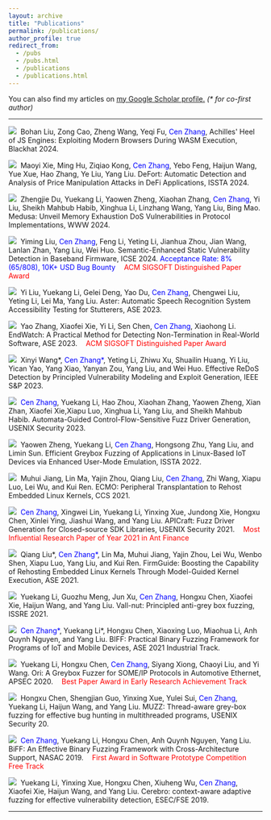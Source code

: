 ```yaml
---
layout: archive
title: "Publications"
permalink: /publications/
author_profile: true
redirect_from: 
  - /pubs
  - /pubs.html
  - /publications
  - /publications.html
---
```


You can also find my articles on <u><a href="{{author.googlescholar}}">my Google Scholar profile</a>.</u> <i>(* for co-first author)</i>

---

<p>
<a class="media" href="https://cenzhang.github.io/404.html" target="_blank"><img src="https://cenzhang.github.io/images/pdf.png"></a>&nbsp; Bohan Liu, Zong Cao, Zheng Wang, Yeqi Fu, <font color="blue">Cen Zhang</font>, Achilles' Heel of JS Engines: Exploiting Modern Browsers During WASM Execution, Blackhat 2024.
</p>

<p>
<a class="media" href="https://cenzhang.github.io/404.html" target="_blank"><img src="https://cenzhang.github.io/images/pdf.png"></a>&nbsp; Maoyi Xie, Ming Hu, Ziqiao Kong, <font color="blue">Cen Zhang</font>, Yebo Feng, Haijun Wang, Yue Xue, Hao Zhang, Ye Liu, Yang Liu. DeFort: Automatic Detection and Analysis of Price Manipulation Attacks in DeFi Applications, ISSTA 2024.
</p>

<p>
<a class="media" href="https://openreview.net/forum?id=uOwJEPtyOF" target="_blank"><img src="https://cenzhang.github.io/images/pdf.png"></a>&nbsp; Zhengjie Du, Yuekang Li, Yaowen Zheng, Xiaohan Zhang, <font color="blue">Cen Zhang</font>, Yi Liu, Sheikh Mahbub Habib, Xinghua Li, Linzhang Wang, Yang Liu, Bing Mao. Medusa: Unveil Memory Exhaustion DoS Vulnerabilities in Protocol Implementations, WWW 2024.
</p>

<p>
<a class="media" href="https://cenzhang.github.io/404.html" target="_blank"><img src="https://cenzhang.github.io/images/pdf.png"></a>&nbsp; Yiming Liu, <font color="blue">Cen Zhang</font>, Feng Li, Yeting Li, Jianhua Zhou, Jian Wang, Lanlan Zhan, Yang Liu, Wei Huo. Semantic-Enhanced Static Vulnerability Detection in Baseband Firmware, ICSE 2024. <font color="blue">Acceptance Rate: 8% (65/808), 10K+ USD Bug Bounty</font> <img src="https://cenzhang.github.io/images/award.gif" style="width: 13px;"><font color="red">ACM SIGSOFT Distinguished Paper Award</font>
</p>

<p>
<a class="media" href="https://cenzhang.github.io/404.html" target="_blank"><img src="https://cenzhang.github.io/images/pdf.png"></a>&nbsp; Yi Liu, Yuekang Li, Gelei Deng, Yao Du, <font color="blue">Cen Zhang</font>, Chengwei Liu, Yeting Li, Lei Ma, Yang Liu. Aster: Automatic Speech Recognition System Accessibility Testing for Stutterers, ASE 2023.
</p>

<p>
<a class="media" href="https://cenzhang.github.io/404.html" target="_blank"><img src="https://cenzhang.github.io/images/pdf.png"></a>&nbsp; Yao Zhang, Xiaofei Xie, Yi Li, Sen Chen, <font color="blue">Cen Zhang</font>, Xiaohong Li. EndWatch: A Practical Method for Detecting Non-Termination in Real-World Software, ASE 2023.
<img src="https://cenzhang.github.io/images/award.gif" style="width: 13px;"><font color="red">ACM SIGSOFT Distinguished Paper Award</font>
</p>

<p>
<a class="media" href="https://cenzhang.github.io/files/pubs/2023-ieeesp-rengar.pdf" target="_blank"><img src="https://cenzhang.github.io/images/pdf.png"></a>&nbsp; Xinyi Wang*, <font color="blue">Cen Zhang*</font>, Yeting Li, Zhiwu Xu, Shuailin Huang, Yi Liu, Yican Yao, Yang Xiao, Yanyan Zou, Yang Liu, and Wei Huo. Effective ReDoS Detection by Principled Vulnerability Modeling and Exploit Generation, IEEE S&P 2023.
</p>

<p>
<a class="media" href="https://www.usenix.org/conference/usenixsecurity23/presentation/zhang-cen" target="_blank"><img src="https://cenzhang.github.io/images/pdf.png"></a>&nbsp; <font color="blue">Cen Zhang</font>, Yuekang Li, Hao Zhou, Xiaohan Zhang, Yaowen Zheng, Xian Zhan, Xiaofei Xie,Xiapu Luo, Xinghua Li, Yang Liu, and Sheikh Mahbub Habib. Automata-Guided Control-Flow-Sensitive Fuzz Driver Generation, USENIX Security 2023.
</p>

<p>
<a class="media" href="https://cenzhang.github.io/files/pubs/2022-issta-equafl.pdf" target="_blank"><img src="https://cenzhang.github.io/images/pdf.png"></a>&nbsp; Yaowen Zheng, Yuekang Li, <font color="blue">Cen Zhang</font>, Hongsong Zhu, Yang Liu, and Limin Sun. Efficient Greybox Fuzzing of Applications in Linux-Based IoT Devices via Enhanced User-Mode Emulation, ISSTA 2022.
</p>

<p>
<a class="media" href="https://cenzhang.github.io/files/pubs/2021-ccs-ecmo.pdf" target="_blank"><img src="https://cenzhang.github.io/images/pdf.png"></a>&nbsp; Muhui Jiang, Lin Ma, Yajin Zhou, Qiang Liu, <font color="blue">Cen Zhang</font>, Zhi Wang, Xiapu Luo, Lei Wu, and Kui Ren. ECMO: Peripheral Transplantation to Rehost Embedded Linux Kernels, CCS 2021.
</p>

<p>
<a class="media" href="https://www.usenix.org/conference/usenixsecurity21/presentation/zhang-cen" target="_blank"><img src="https://cenzhang.github.io/images/pdf.png"></a>&nbsp; <font color="blue">Cen Zhang</font>, Xingwei Lin, Yuekang Li, Yinxing Xue, Jundong Xie, Hongxu Chen, Xinlei Ying, Jiashui Wang, and Yang Liu. APICraft: Fuzz Driver Generation for Closed-source SDK Libraries, USENIX Security 2021.
<img src="https://cenzhang.github.io/images/award.gif" style="width: 13px;"><font color="red">Most Influential Research Paper of Year 2021 in Ant Finance</font>
</p>

<p>
<a class="media" href="https://cenzhang.github.io/files/pubs/2021-ase-firmguide.pdf" target="_blank"><img src="https://cenzhang.github.io/images/pdf.png"></a>&nbsp; Qiang Liu*, <font color="blue">Cen Zhang*</font>, Lin Ma, Muhui Jiang, Yajin Zhou, Lei Wu, Wenbo Shen, Xiapu Luo, Yang Liu, and Kui Ren. FirmGuide: Boosting the Capability of Rehosting Embedded Linux Kernels Through Model-Guided Kernel Execution, ASE 2021.
</p>

<p>
<a class="media" href="https://cenzhang.github.io/404.html" target="_blank"><img src="https://cenzhang.github.io/images/pdf.png"></a>&nbsp; Yuekang Li, Guozhu Meng, Jun Xu, <font color="blue">Cen Zhang</font>, Hongxu Chen, Xiaofei Xie, Haijun Wang, and Yang Liu. Vall-nut: Principled anti-grey box fuzzing, ISSRE 2021.
</p>

<p>
<a class="media" href="https://cenzhang.github.io/404.html" target="_blank"><img src="https://cenzhang.github.io/images/pdf.png"></a>&nbsp; <font color="blue">Cen Zhang*</font>, Yuekang Li*, Hongxu Chen, Xiaoxing Luo, Miaohua Li, Anh Quynh Nguyen, and Yang Liu. BIFF: Practical Binary Fuzzing Framework for Programs of IoT and Mobile Devices, ASE 2021 Industrial Track.
</p>

<p>
<a class="media" href="https://cenzhang.github.io/404.html" target="_blank"><img src="https://cenzhang.github.io/images/pdf.png"></a>&nbsp; Yuekang Li, Hongxu Chen, <font color="blue">Cen Zhang</font>, Siyang Xiong, Chaoyi Liu, and Yi Wang. Ori: A Greybox Fuzzer for SOME/IP Protocols in Automotive Ethernet, APSEC 2020.
<img src="https://cenzhang.github.io/images/award.gif" style="width: 13px;"><font color="red">Best Paper Award in Early Research Achievement Track</font>
</p>

<p>
<a class="media" href="https://cenzhang.github.io/404.html" target="_blank"><img src="https://cenzhang.github.io/images/pdf.png"></a>&nbsp; Hongxu Chen, Shengjian Guo, Yinxing Xue, Yulei Sui, <font color="blue">Cen Zhang</font>, Yuekang Li, Haijun Wang, and Yang Liu. MUZZ: Thread-aware grey-box fuzzing for effective bug hunting in multithreaded programs, USENIX Security 20.
</p>

<p>
<a class="media" href="https://cenzhang.github.io/404.html" target="_blank"><img src="https://cenzhang.github.io/images/pdf.png"></a>&nbsp; <font color="blue">Cen Zhang</font>, Yuekang Li, Hongxu Chen, Anh Quynh Nguyen, Yang Liu. BiFF: An Effective Binary Fuzzing Framework with Cross-Architecture Support, NASAC 2019.
<img src="https://cenzhang.github.io/images/award.gif" style="width: 13px;"><font color="red">First Award in Software Prototype Competition Free Track</font>
</p>

<p>
<a class="media" href="https://cenzhang.github.io/404.html" target="_blank"><img src="https://cenzhang.github.io/images/pdf.png"></a>&nbsp; Yuekang Li, Yinxing Xue, Hongxu Chen, Xiuheng Wu, <font color="blue">Cen Zhang</font>, Xiaofei Xie, Haijun Wang, and Yang Liu. Cerebro: context-aware adaptive fuzzing for effective vulnerability detection, ESEC/FSE 2019.
</p>

---
